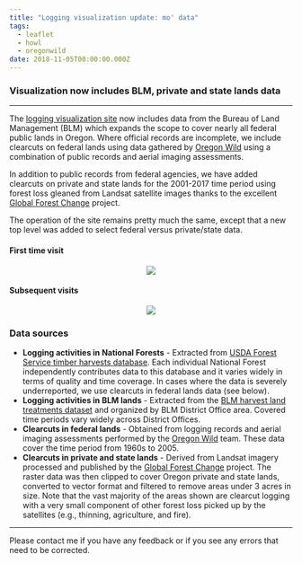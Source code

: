 ```yaml
---
title: "Logging visualization update: mo' data"
tags:
  - leaflet
  - howl
  - oregonwild
date: 2018-11-05T00:00:00.000Z
---
```

### Visualization now includes BLM, private and state lands data

- - -

The [logging visualization site](https://logging.oregonhowl.org) now includes data from the Bureau of Land Management (BLM) which expands the scope to cover nearly all federal public lands in Oregon. Where official records are incomplete, we include clearcuts on federal lands using data gathered by [Oregon Wild](https://oregonwild.org/) using a combination of public records and aerial imaging assessments.

In addition to public records from federal agencies, we have added clearcuts on private and state lands for the 2001-2017 time period using forest loss gleaned from Landsat satellite images thanks to the excellent [Global Forest Change](http://science.sciencemag.org/content/342/6160/850) project.

<!--more-->

The operation of the site remains pretty much the same, except that a new top level was added to select federal versus private/state data.

#### First time visit
<p align="center">
	<img src="/images/uploads/logging-new-top-level.png"/>
</p>

#### Subsequent visits

<p align="center">
	<img src="/images/uploads/logging-new-top-level-2.png"/>
</p>

### Data sources

* **Logging activities in National Forests** - Extracted from [USDA Forest Service timber harvests database](https://data.fs.usda.gov/geodata/edw/datasets.php?xmlKeyword=Timber+Harvests). Each individual National Forest independently contributes data to this database and it varies widely in terms of quality and time coverage. In cases where the data is severely underreported, we use clearcuts in federal lands data (see below).
* **Logging activities in BLM lands** - Extracted from the [BLM harvest land treatments dataset](https://www.blm.gov/or/gis/data-details.php?id=421) and organized by BLM District Office area. Covered time periods vary widely across District Offices.
* **Clearcuts in federal lands** - Obtained from logging records and aerial imaging assessments performed by the [Oregon Wild](https://oregonwild.org) team. These data cover the time period from 1960s to 2005.
* **Clearcuts in private and state lands** - Derived from Landsat imagery processed and published by the [Global Forest Change](https://earthenginepartners.appspot.com/science-2013-global-forest/download_v1.5.html) project. The raster data was then clipped to cover Oregon private and state lands, converted to vector format and filtered to remove areas under 3 acres in size. Note that the vast majority of the areas shown are clearcut logging with a very small component of other forest loss picked up by the satellites (e.g., thinning, agriculture, and fire).

- - -

Please contact me if you have any feedback or if you see any errors that need to be corrected.
